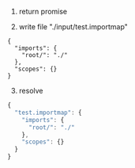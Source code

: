 1. return promise

2. write file "./input/test.importmap"
```importmap
{
  "imports": {
    "root/": "./"
  },
  "scopes": {}
}
```

3. resolve
```js
{
  "test.importmap": {
    "imports": {
      "root/": "./"
    },
    "scopes": {}
  }
}
```